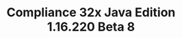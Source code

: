 ---
title: Compliance 32x Java Edition 1.16.220 Beta 8
permalink: /article/compliance32xBedrock/1.16.220/B8
comments: true
comments-id: 1.16.220-32x-Beta-8
header-img: article/compliance32xBedrock/1.16.220-B8.jpg

long_text: Another weekend – Another beta! Will this ever end? Nobody knows! Instead of questioning it, why don't you accept your inevitable fate and play with the awesome new textures, like boats, rails and gravel? Oh and also, many bugs were fixed as usual :) We hope you enjoy the beta!

changelog:
  - Beta 8:
    - Added:
      - Armour:
        - Turtle Helmet (Harag0n)
      - Blocks:
        - (Bedrock) Glowing Obsidian (Pomik108)
        - (Bedrock) Structure Void (Pomik108)
      - Items:
        - (Bedrock) Empty Shield Slot (Cituation)
        - Orange Dye (Cituation)
        - Light Blue Dye (Harag0n)
      - Bedrock UI:
        - Profile Glyphs (Billy Apicella)
        - Recipe Book Icon (Cituation)
        - Video Glyph (Billy Apicella)
        - LAN Icon (Billy Apicella)
        - Store Sort Icon (Billy Apicella)
        - Green Ping (Billy Apicella)
        - Red Offline Ping (Billy Apicella)
        - Red Ping (Billy Apicella)
        - Yellow Ping (Billy Apicella)
        - Store Filter Icon (Billy Apicella)
        - Panda Icon (Billy Apicella)
        - Pencil Edit Icon (Billy Apicella)
        - Clock (Billy Apicella)
        - Import (Billy Apicella)
        - Black Friday Icon (Cituation)
      - Entities:
        - (Bedrock) Dummy (Cituation)
        - Red Llama Decor (Nyodex)
        - Green Llama Decor (Nyodex)
      - Map:
        - (Bedrock) Map Icons (Billy Apicella)
    - Changed:
      - Blocks:
        - Prismarine (PeJohn)
        - Dark Oak Sapling (Nyodex)
        - Oak Trapdoor (Nyodex)
        - Rails (Nyodex, Cituation)
        - Warped Trapdoor (Nyodex)
        - Gravel (LethalChicken)
        - Ladder (Nyodex)
        - Glass Pane Tops (Nyodex)
        - Melon (FHLX, Cituation)
        - Spawner (Nyodex)
        - Polished Basalt Side (Nyodex)
        - Crimson Fungus (Pythagoras_314)
        - Warped Fungus (Pythagoras_314)
        - Cornflower (Billy Apicella)
      - Entities:
        - Wither Armour (Pythagoras_314)
        - All Boats (Nyodex)
        - Ender Chest (Nyodex)
        - Ghast (Pythagoras_314)
      - Items:
        - Netherite Tools (Cituation)
        - Pickaxes (Cituation)
        - Swords (Nyodex)
        - Firework Rocket (Nyodex)
        - String (THEMAISON, LethalChicken)
      - Status Effects:
        - Strength (Billy Apicella)
        - Weakness (Billy Apicella)
      - Particles:
        - Critical Hit (Nyodex)
        - Enchanted Hit (Nyodex)
        - Sparks (Nyodex)
        - Glint (Nyodex)
        - Glitter (Nyodex)
        - Glow (Nyodex)
        - Spell (Nyodex, Cituation)
        - Flash (Cituation)
      - Bedrock UI:
        - New Offer Symbol (Billy Apicella)
    - Fixed:
      - Items:
        - Diamond armour colours

download:
  - GitHub:
    - https://github.com/Compliance-Resource-Pack/Compliance-Bedrock-32x/releases/download/beta-8/Compliance-32x-Bedrock-Beta-8.mcpack

---
